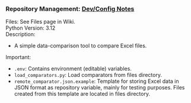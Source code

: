 <h3>Repository Management: <a href="https://gist.github.com/denqiu/bc97d2cc571dbb68c40b0332194890e2">Dev/Config Notes</a></h3>
<div>
    Files: See Files page in Wiki.
    <br>
    Python Version: 3.12
    <br>
    Description:
    <ul>
        <li>A simple data-comparison tool to compare Excel files.</li>
    </ul>
    Important:
    <ul>
        <li><code>.env</code>: Contains environment (editable) variables.</li>
        <li><code>load_comparators.py</code>: Load comparators from files directory.</li>
        <li><code>remote_comparator.json.example</code>: Template for storing Excel data in JSON format as repository variable, mainly for testing purposes. Files created from this template are located in files directory.</li>
    </ul>
</div>
